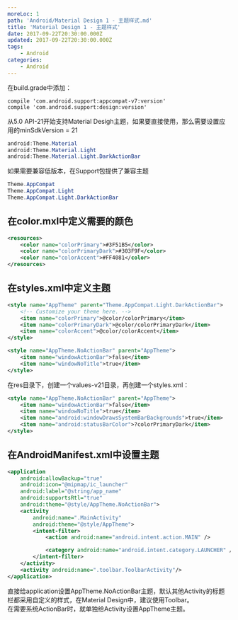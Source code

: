 ```yaml
---
moreLoc: 1
path: 'Android/Material Design 1 - 主题样式.md'
title: 'Material Design 1 - 主题样式'
date: 2017-09-22T20:30:00.000Z
updated: 2017-09-22T20:30:00.000Z
tags:
    - Android
categories:
    - Android
---
```


在build.grade中添加：

<!--more-->

```
compile 'com.android.support:appcompat-v7:version'
compile 'com.android.support:design:version'
```
从5.0 API-21开始支持Material Desigh主题，如果要直接使用，那么需要设置应用的minSdkVersion = 21
```java
android:Theme.Material
android:Theme.Material.Light
android:Theme.Material.Light.DarkActionBar
```
如果需要兼容低版本，在Support包提供了兼容主题
```java
Theme.AppCompat
Theme.AppCompat.Light
Theme.AppCompat.Light.DarkActionBar
```

## 在color.mxl中定义需要的颜色
```xml
<resources>
    <color name="colorPrimary">#3F51B5</color>
    <color name="colorPrimaryDark">#303F9F</color>
    <color name="colorAccent">#FF4081</color>
</resources>
```

## 在styles.xml中定义主题
```xml
<style name="AppTheme" parent="Theme.AppCompat.Light.DarkActionBar">
	<!-- Customize your theme here. -->
	<item name="colorPrimary">@color/colorPrimary</item>
	<item name="colorPrimaryDark">@color/colorPrimaryDark</item>
	<item name="colorAccent">@color/colorAccent</item>
</style>

<style name="AppTheme.NoActionBar" parent="AppTheme">
	<item name="windowActionBar">false</item>
	<item name="windowNoTitle">true</item>
</style>
```
在res目录下，创建一个values-v21目录，再创建一个styles.xml：
```xml
<style name="AppTheme.NoActionBar" parent="AppTheme">
	<item name="windowActionBar">false</item>
	<item name="windowNoTitle">true</item>
	<item name="android:windowDrawsSystemBarBackgrounds">true</item>
	<item name="android:statusBarColor">?colorPrimaryDark</item>
</style>
```

## 在AndroidManifest.xml中设置主题
```xml
<application
	android:allowBackup="true"
	android:icon="@mipmap/ic_launcher"
	android:label="@string/app_name"
	android:supportsRtl="true"
	android:theme="@style/AppTheme.NoActionBar">
	<activity 
		android:name=".MainActivity"
		android:theme="@style/AppTheme">
		<intent-filter>
			<action android:name="android.intent.action.MAIN" />

			<category android:name="android.intent.category.LAUNCHER" />
		</intent-filter>
	</activity>
	<activity android:name=".toolbar.ToolbarActivity"/>
</application>
```
直接给application设置AppTheme.NoActionBar主题，默认其他Activity的标题栏都采用自定义的样式，在Material Design中，建议使用Toolbar。  
在需要系统ActionBar时，就单独给Activity设置AppTheme主题。

